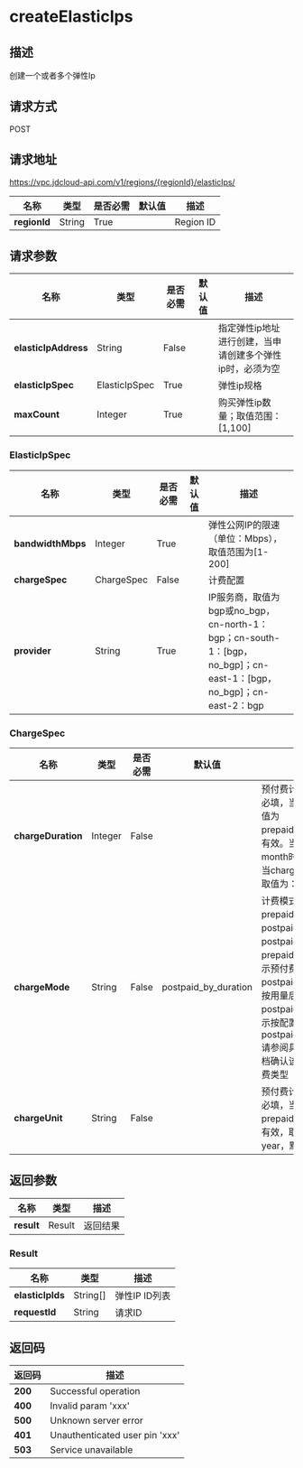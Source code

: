 # createElasticIps


## 描述
创建一个或者多个弹性Ip

## 请求方式
POST

## 请求地址
https://vpc.jdcloud-api.com/v1/regions/{regionId}/elasticIps/

|名称|类型|是否必需|默认值|描述|
|---|---|---|---|---|
|**regionId**|String|True| |Region ID|

## 请求参数
|名称|类型|是否必需|默认值|描述|
|---|---|---|---|---|
|**elasticIpAddress**|String|False| |指定弹性ip地址进行创建，当申请创建多个弹性ip时，必须为空|
|**elasticIpSpec**|ElasticIpSpec|True| |弹性ip规格|
|**maxCount**|Integer|True| |购买弹性ip数量；取值范围：[1,100]|

### ElasticIpSpec
|名称|类型|是否必需|默认值|描述|
|---|---|---|---|---|
|**bandwidthMbps**|Integer|True| |弹性公网IP的限速（单位：Mbps），取值范围为[1-200]|
|**chargeSpec**|ChargeSpec|False| |计费配置|
|**provider**|String|True| |IP服务商，取值为bgp或no_bgp，cn-north-1：bgp；cn-south-1：[bgp，no_bgp]；cn-east-1：[bgp，no_bgp]；cn-east-2：bgp|
### ChargeSpec
|名称|类型|是否必需|默认值|描述|
|---|---|---|---|---|
|**chargeDuration**|Integer|False| |预付费计费时长，预付费必填，当chargeMode取值为prepaid_by_duration时有效。当chargeUnit为month时取值为：1~9，当chargeUnit为year时取值为：1、2、3|
|**chargeMode**|String|False|postpaid_by_duration|计费模式，取值为：prepaid_by_duration，postpaid_by_usage或postpaid_by_duration，prepaid_by_duration表示预付费，postpaid_by_usage表示按用量后付费，postpaid_by_duration表示按配置后付费，默认为postpaid_by_duration.请参阅具体产品线帮助文档确认该产品线支持的计费类型|
|**chargeUnit**|String|False| |预付费计费单位，预付费必填，当chargeMode为prepaid_by_duration时有效，取值为：month、year，默认为month|

## 返回参数
|名称|类型|描述|
|---|---|---|
|**result**|Result|返回结果|

### Result
|名称|类型|描述|
|---|---|---|
|**elasticIpIds**|String[]|弹性IP ID列表|
|**requestId**|String|请求ID|

## 返回码
|返回码|描述|
|---|---|
|**200**|Successful operation|
|**400**|Invalid param 'xxx'|
|**500**|Unknown server error|
|**401**|Unauthenticated user pin 'xxx'|
|**503**|Service unavailable|
